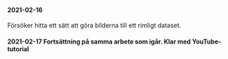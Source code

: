 #### 2021-02-16
Försöker hitta ett sätt att göra bilderna till ett rimligt dataset.

#### 2021-02-17 Fortsättning på samma arbete som igår. Klar med YouTube-tutorial

